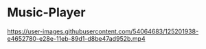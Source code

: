 # Music-Player

https://user-images.githubusercontent.com/54064683/125201938-e4652780-e28e-11eb-89d1-d8be47ad952b.mp4

